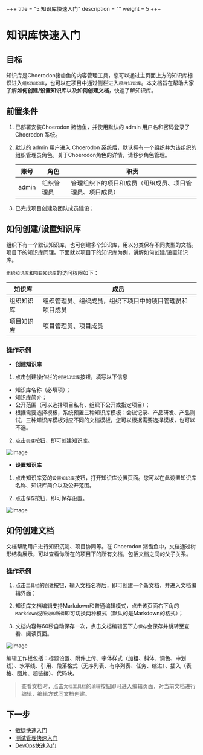 +++
title = "5.知识库快速入门"
description = ""
weight = 5
+++

# 知识库快速入门
## 目标
知识库是Choerodon猪齿鱼的内容管理工具，您可以通过主页面上方的知识库标识进入`组织知识库`，也可以在项目中通过侧栏进入`项目知识库`。本文档旨在帮助大家了解**如何创建/设置知识库**以及**如何创建文档**，快速了解知识库。

## 前置条件
1. 已部署安装Choerodon 猪齿鱼，并使用默认的 admin 用户名和密码登录了 Choerodon 系统。
2. 默认的 admin 用户进入 Choerodon 系统后，默认拥有一个组织并为该组织的组织管理员角色。关于Choerodon角色的详情，请移步角色管理。

    |账号|角色|职责|
    |---|---|---|
    |admin|组织管理员|管理组织下的项目和成员（组织成员、项目管理员、项目成员）|
3. 已完成项目创建及团队成员建设；

## 如何创建/设置知识库
组织下有一个默认知识库，也可创建多个知识库，用以分类保存不同类型的文档。项目下的知识库同理。下面就以项目下的知识库为例，讲解如何创建/设置知识库。

`组织知识库`和`项目知识库`的访问权限如下：

知识库|成员
|---|---|
组织知识库|组织管理员、组织成员，组织下项目中的项目管理员和项目成员
项目知识库|项目管理员、项目成员

### 操作示例
- **创建知识库**

1. 点击创建操作栏的`创建知识库`按钮，填写以下信息
 - 知识库名称（必填项）；
 - 知识库简介；
 - 公开范围（可以选择项目私有、组织下公开或指定项目）；
 - 根据需要选择模板，系统预置三种知识库模板：会议记录、产品研发、产品测试，三种知识库模板对应不同的文档模板，您可以根据需要选择模板，也可以不选。

2. 点击`创建`按钮，即可创建知识库。

![image](/docs/quick-start/image/user_4.png)

- **设置知识库**

1. 点击知识库旁的`设置知识库`按钮，打开知识库设置页面。您可以在此设置知识库名称、知识库简介以及公开范围。

2. 点击`保存`按钮，即可保存设置。

![image](/docs/quick-start/image/user_5.png)

## 如何创建文档
文档帮助用户进行知识沉淀、项目协同等。在 Choerodon 猪齿鱼中，文档通过树形结构展示，可以查看你所在的项目下的所有文档，包括文档之间的父子关系。

### 操作示例
1. 点击`工具栏`的`创建`按钮，输入文档名称后，即可创建一个新文档，并进入文档编辑界面；

2. 知识库文档编辑支持Markdown和普通编辑模式，点击该页面右下角的`Markdown`或`所见即所得`即可切换两种模式（默认的是Markdown的格式）；

3. 文档内容每60秒自动保存一次，点击文档编辑区下方`保存`会保存并跳转至查看、阅读页面。

![image](/docs/user-guide/cooperation/knowledge-base/image/knowledge-02.png)

编辑工作栏包括：标题设置、附件上传、字体样式（加粗、斜体、调色、中划线）、水平线、引用、段落格式（无序列表、有序列表、任务、缩进）、插入（表格、图片、超链接）、代码块。

> 查看文档时，点击`文档工具栏`的`编辑`按钮即可进入编辑页面，对当前文档进行编辑，编辑方式同文档创建。

## 下一步
- [敏捷快速入门](../../quick-start/agile/)
- [测试管理快速入门](../../quick-start/test/)
- [DevOps快速入门](../../quick-start/devops/)